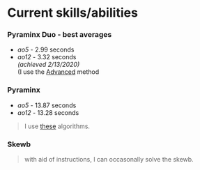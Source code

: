 # Current skills/abilities


  ### Pyraminx Duo - best averages 
   *  _ao5_ - 2.99 seconds
   *  _ao12_ - 3.32 seconds  
   _(achieved 2/13/2020)_  
   (I use the [Advanced](https://www.youtube.com/watch?v=P-Zt7GEyYuE) method
  
   
   
  ### Pyraminx
   * _ao5_ - 13.87 seconds
   * _ao12_ - 13.28 seconds
   > I use [these](https://ruwix.com/twisty-puzzles/pyraminx-triangle-rubiks-cube) algorithms.
   
   ### Skewb
   > with aid of instructions, I can occasonally solve the skewb.
